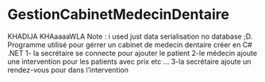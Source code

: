 # GestionCabinetMedecinDentaire
KHADIJA
KHAaaaaWLA
Note : i used just data serialisation no database ;D.
Programme utilisé pour gérrer un cabinet de medecin dentaire créer en C# .NET
1- la secrétaire se connecte pour ajouter le patient
2-le médecin ajoute une intervention pour les patients avec prix etc …
3-la secrétaire ajoute un rendez-vous pour dans l’intervention  
